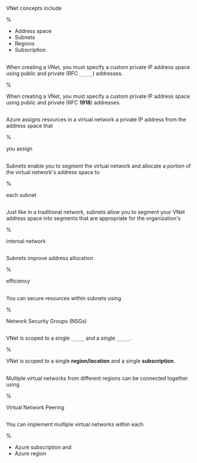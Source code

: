 ##

VNet concepts include

%

- Address space
- Subnets
- Regions
- Subscription

##

When creating a VNet, you must specify a custom private IP address space using public and private (RFC `_____`) addresses.

%

When creating a VNet, you must specify a custom private IP address space using public and private (RFC **1918**) addresses.

##

Azure assigns resources in a virtual network a private IP address from the address space that 

%

you assign

##

Subnets enable you to segment the virtual network and allocate a portion of the virtual network's address space to

%

each subnet

##

Just like in a traditional network, subnets allow you to segment your VNet address space into segments that are appropriate for the organization's

%

internal network

##

Subnets improve address allocation

%

efficiency

##

You can secure resources within subnets using

%

Network Security Groups (NSGs)

##

VNet is scoped to a single `_____` and a single `_____`.

%

VNet is scoped to a single **region/location** and a single **subscription**.

##

Multiple virtual networks from different regions can be connected together using 

%

Virtual Network Peering

##

You can implement multiple virtual networks within each

%

- Azure subscription and
- Azure region
